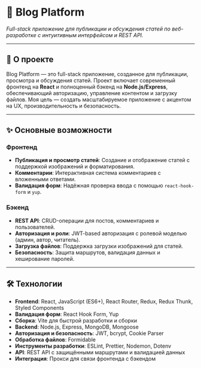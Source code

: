# 📝 Blog Platform

_Full-stack приложение для публикации и обсуждения статей по веб-разработке с интуитивным интерфейсом и REST API._

---

## 📖 О проекте

Blog Platform — это full-stack приложение, созданное для публикации, просмотра и обсуждения статей. Проект включает современный фронтенд на **React** и полноценный бэкенд на **Node.js/Express**, обеспечивающий авторизацию, управление контентом и загрузку файлов. Моя цель — создать масштабируемое приложение с акцентом на UX, производительность и безопасность.

---

## ✨ Основные возможности

### Фронтенд

- **Публикация и просмотр статей**: Создание и отображение статей с поддержкой изображений и форматирования.
- **Комментарии**: Интерактивная система комментариев с вложенными ответами.
- **Валидация форм**: Надёжная проверка ввода с помощью `react-hook-form` и `yup`.

### Бэкенд

- **REST API**: CRUD-операции для постов, комментариев и пользователей.
- **Авторизация и роли**: JWT-based авторизация с ролевой моделью (админ, автор, читатель).
- **Загрузка файлов**: Поддержка загрузки изображений для статей.
- **Безопасность**: Защита маршрутов, валидация данных и хеширование паролей.

---

## 🛠 Технологии

- **Frontend**: React, JavaScript (ES6+), React Router, Redux, Redux Thunk, Styled Components
- **Валидация форм**: React Hook Form, Yup
- **Сборка**: Vite для быстрой разработки и сборки
- **Backend**: Node.js, Express, MongoDB, Mongoose
- **Авторизация и безопасность**: JWT, bcrypt, Cookie Parser
- **Обработка файлов**: Formidable
- **Инструменты разработки**: ESLint, Prettier, Nodemon, Dotenv
- **API**: REST API с защищёнными маршрутами и валидацией данных
- **Интеграция**: Прокси для связи фронтенда с бэкендом
